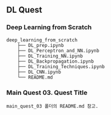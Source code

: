 ## DL Quest

### Deep Learning from Scratch

```
deep_learning_from_scratch
    ├── DL_prep.ipynb
    ├── DL_Perceptron_and_NN.ipynb
    ├── DL_Training_NN.ipynb
    ├── DL_Backpropagation.ipynb
    ├── DL_Training_Techniques.ipynb
    ├── DL_CNN.ipynb
    └── README.md
```

### Main Quest 03. Quest Title

```
main_quest_03 폴더의 README.md 참고.  
```

